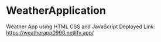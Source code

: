 # WeatherApplication
Weather App using HTML CSS and JavaScript
Deployed Link: https://weatherapp0990.netlify.app/
